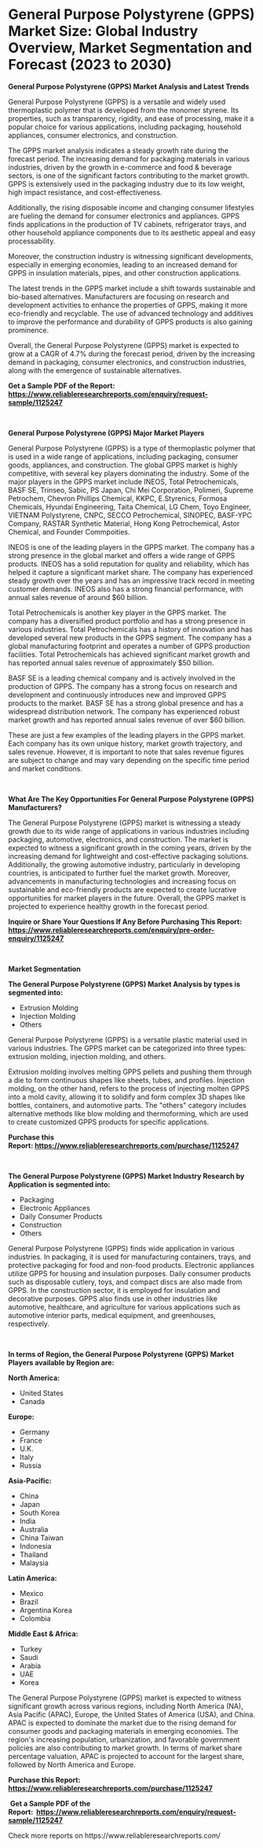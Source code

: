 <p><h1>General Purpose Polystyrene (GPPS) Market Size: Global Industry Overview, Market Segmentation and Forecast (2023 to 2030)</h1></p><p><strong>General Purpose Polystyrene (GPPS) Market Analysis and Latest Trends</strong></p>
<p><p>General Purpose Polystyrene (GPPS) is a versatile and widely used thermoplastic polymer that is developed from the monomer styrene. Its properties, such as transparency, rigidity, and ease of processing, make it a popular choice for various applications, including packaging, household appliances, consumer electronics, and construction.</p><p>The GPPS market analysis indicates a steady growth rate during the forecast period. The increasing demand for packaging materials in various industries, driven by the growth in e-commerce and food & beverage sectors, is one of the significant factors contributing to the market growth. GPPS is extensively used in the packaging industry due to its low weight, high impact resistance, and cost-effectiveness.</p><p>Additionally, the rising disposable income and changing consumer lifestyles are fueling the demand for consumer electronics and appliances. GPPS finds applications in the production of TV cabinets, refrigerator trays, and other household appliance components due to its aesthetic appeal and easy processability.</p><p>Moreover, the construction industry is witnessing significant developments, especially in emerging economies, leading to an increased demand for GPPS in insulation materials, pipes, and other construction applications.</p><p>The latest trends in the GPPS market include a shift towards sustainable and bio-based alternatives. Manufacturers are focusing on research and development activities to enhance the properties of GPPS, making it more eco-friendly and recyclable. The use of advanced technology and additives to improve the performance and durability of GPPS products is also gaining prominence.</p><p>Overall, the General Purpose Polystyrene (GPPS) market is expected to grow at a CAGR of 4.7% during the forecast period, driven by the increasing demand in packaging, consumer electronics, and construction industries, along with the emergence of sustainable alternatives.</p></p>
<p><strong>Get a Sample PDF of the Report:&nbsp; <a href="https://www.reliableresearchreports.com/enquiry/request-sample/1125247">https://www.reliableresearchreports.com/enquiry/request-sample/1125247</a></strong></p>
<p>&nbsp;</p>
<p><strong>General Purpose Polystyrene (GPPS) Major Market Players</strong></p>
<p><p>General Purpose Polystyrene (GPPS) is a type of thermoplastic polymer that is used in a wide range of applications, including packaging, consumer goods, appliances, and construction. The global GPPS market is highly competitive, with several key players dominating the industry. Some of the major players in the GPPS market include INEOS, Total Petrochemicals, BASF SE, Trinseo, Sabic, PS Japan, Chi Mei Corporation, Polimeri, Supreme Petrochem, Chevron Phillips Chemical, KKPC, E.Styrenics, Formosa Chemicals, Hyundai Engineering, Taita Chemical, LG Chem, Toyo Engineer, VIETNAM Polystyrene, CNPC, SECCO Petrochemical, SINOPEC, BASF-YPC Company, RASTAR Synthetic Material, Hong Kong Petrochemical, Astor Chemical, and Founder Commpoities.</p><p>INEOS is one of the leading players in the GPPS market. The company has a strong presence in the global market and offers a wide range of GPPS products. INEOS has a solid reputation for quality and reliability, which has helped it capture a significant market share. The company has experienced steady growth over the years and has an impressive track record in meeting customer demands. INEOS also has a strong financial performance, with annual sales revenue of around $60 billion.</p><p>Total Petrochemicals is another key player in the GPPS market. The company has a diversified product portfolio and has a strong presence in various industries. Total Petrochemicals has a history of innovation and has developed several new products in the GPPS segment. The company has a global manufacturing footprint and operates a number of GPPS production facilities. Total Petrochemicals has achieved significant market growth and has reported annual sales revenue of approximately $50 billion.</p><p>BASF SE is a leading chemical company and is actively involved in the production of GPPS. The company has a strong focus on research and development and continuously introduces new and improved GPPS products to the market. BASF SE has a strong global presence and has a widespread distribution network. The company has experienced robust market growth and has reported annual sales revenue of over $60 billion.</p><p>These are just a few examples of the leading players in the GPPS market. Each company has its own unique history, market growth trajectory, and sales revenue. However, it is important to note that sales revenue figures are subject to change and may vary depending on the specific time period and market conditions.</p></p>
<p>&nbsp;</p>
<p><strong>What Are The Key Opportunities For General Purpose Polystyrene (GPPS) Manufacturers?</strong></p>
<p><p>The General Purpose Polystyrene (GPPS) market is witnessing a steady growth due to its wide range of applications in various industries including packaging, automotive, electronics, and construction. The market is expected to witness a significant growth in the coming years, driven by the increasing demand for lightweight and cost-effective packaging solutions. Additionally, the growing automotive industry, particularly in developing countries, is anticipated to further fuel the market growth. Moreover, advancements in manufacturing technologies and increasing focus on sustainable and eco-friendly products are expected to create lucrative opportunities for market players in the future. Overall, the GPPS market is projected to experience healthy growth in the forecast period.</p></p>
<p><strong>Inquire or Share Your Questions If Any Before Purchasing This Report: <a href="https://www.reliableresearchreports.com/enquiry/pre-order-enquiry/1125247">https://www.reliableresearchreports.com/enquiry/pre-order-enquiry/1125247</a></strong></p>
<p>&nbsp;</p>
<p><strong>Market Segmentation</strong></p>
<p><strong>The General Purpose Polystyrene (GPPS) Market Analysis by types is segmented into:</strong></p>
<p><ul><li>Extrusion Molding</li><li>Injection Molding</li><li>Others</li></ul></p>
<p><p>General Purpose Polystyrene (GPPS) is a versatile plastic material used in various industries. The GPPS market can be categorized into three types: extrusion molding, injection molding, and others. </p><p>Extrusion molding involves melting GPPS pellets and pushing them through a die to form continuous shapes like sheets, tubes, and profiles. Injection molding, on the other hand, refers to the process of injecting molten GPPS into a mold cavity, allowing it to solidify and form complex 3D shapes like bottles, containers, and automotive parts. The "others" category includes alternative methods like blow molding and thermoforming, which are used to create customized GPPS products for specific applications.</p></p>
<p><strong>Purchase this Report:&nbsp;<a href="https://www.reliableresearchreports.com/purchase/1125247">https://www.reliableresearchreports.com/purchase/1125247</a></strong></p>
<p>&nbsp;</p>
<p><strong>The General Purpose Polystyrene (GPPS) Market Industry Research by Application is segmented into:</strong></p>
<p><ul><li>Packaging</li><li>Electronic Appliances</li><li>Daily Consumer Products</li><li>Construction</li><li>Others</li></ul></p>
<p><p>General Purpose Polystyrene (GPPS) finds wide application in various industries. In packaging, it is used for manufacturing containers, trays, and protective packaging for food and non-food products. Electronic appliances utilize GPPS for housing and insulation purposes. Daily consumer products such as disposable cutlery, toys, and compact discs are also made from GPPS. In the construction sector, it is employed for insulation and decorative purposes. GPPS also finds use in other industries like automotive, healthcare, and agriculture for various applications such as automotive interior parts, medical equipment, and greenhouses, respectively.</p></p>
<p>&nbsp;</p>
<p><strong>In terms of Region, the General Purpose Polystyrene (GPPS) Market Players available by Region are:</strong></p>
<p>
    <p> <strong> North America: </strong>
        <ul>
            <li>United States</li>
            <li>Canada</li>
        </ul>
        </p> 
    <p> <strong> Europe: </strong>
        <ul>
            <li>Germany</li>
            <li>France</li>
            <li>U.K.</li>
            <li>Italy</li>
            <li>Russia</li>
        </ul>
        </p> 
    <p> <strong> Asia-Pacific: </strong>
        <ul>
            <li>China</li>
            <li>Japan</li>
            <li>South Korea</li>
            <li>India</li>
            <li>Australia</li>
            <li>China Taiwan</li>
            <li>Indonesia</li>
            <li>Thailand</li>
            <li>Malaysia</li>
        </ul>
        </p> 
    <p> <strong> Latin America: </strong>
        <ul>
            <li>Mexico</li>
            <li>Brazil</li>
            <li>Argentina Korea</li>
            <li>Colombia</li>
        </ul>
        </p> 
    <p> <strong> Middle East & Africa: </strong>
        <ul>
            <li>Turkey</li>
            <li>Saudi</li>
            <li>Arabia</li>
            <li>UAE</li>
            <li>Korea</li>
        </ul>
    </p>
    </p>
<p><p>The General Purpose Polystyrene (GPPS) market is expected to witness significant growth across various regions, including North America (NA), Asia Pacific (APAC), Europe, the United States of America (USA), and China. APAC is expected to dominate the market due to the rising demand for consumer goods and packaging materials in emerging economies. The region's increasing population, urbanization, and favorable government policies are also contributing to market growth. In terms of market share percentage valuation, APAC is projected to account for the largest share, followed by North America and Europe.</p></p>
<p><strong>Purchase this Report: <a href="https://www.reliableresearchreports.com/purchase/1125247">https://www.reliableresearchreports.com/purchase/1125247</a></strong></p>
<p>&nbsp;<strong>Get a Sample PDF of the Report:&nbsp;&nbsp;<a href="https://www.reliableresearchreports.com/enquiry/request-sample/1125247">https://www.reliableresearchreports.com/enquiry/request-sample/1125247</a></strong></p>
<p><strong></strong></p>
<p>Check more reports on https://www.reliableresearchreports.com/</p>